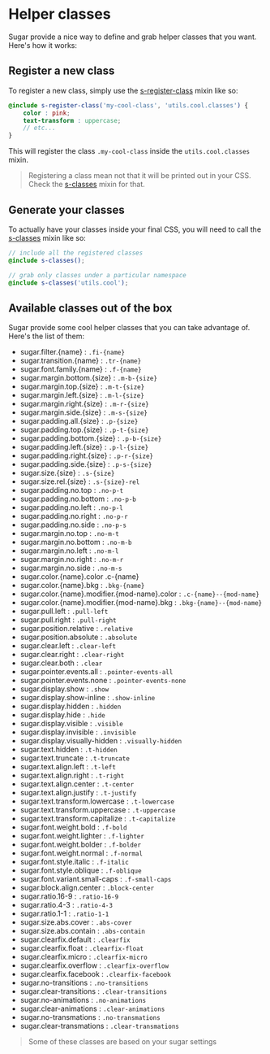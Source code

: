 # Helper classes

Sugar provide a nice way to define and grab helper classes that you want. Here's how it works:

## Register a new class

To register a new class, simply use the [s-register-class](../src/sass/core/mixins/_s-register-class.md) mixin like so:

```scss
@include s-register-class('my-cool-class', 'utils.cool.classes') {
	color : pink;
	text-transform : uppercase;
	// etc...
}
```

This will register the class ```.my-cool-class``` inside the ```utils.cool.classes``` mixin.

> Registering a class mean not that it will be printed out in your CSS. Check the [s-classes](../src/sass/core/mixins/_s-classes.md) mixin for that.

## Generate your classes

To actually have your classes inside your final CSS, you will need to call the [s-classes](../src/sass/core/mixins/_s-classes.md) mixin like so:

```scss
// include all the registered classes
@include s-classes();

// grab only classes under a particular namespace
@include s-classes('utils.cool');
```

## Available classes out of the box

Sugar provide some cool helper classes that you can take advantage of. Here's the list of them:

- sugar.filter.{name} : ```.fi-{name}```
- sugar.transition.{name} : ```.tr-{name}```
- sugar.font.family.{name} : ```.f-{name}```
- sugar.margin.bottom.{size} : ```.m-b-{size}```
- sugar.margin.top.{size} : ```.m-t-{size}```
- sugar.margin.left.{size} : ```.m-l-{size}```
- sugar.margin.right.{size} : ```.m-r-{size}```
- sugar.margin.side.{size} : ```.m-s-{size}```
- sugar.padding.all.{size} : ```.p-{size}```
- sugar.padding.top.{size} : ```.p-t-{size}```
- sugar.padding.bottom.{size} : ```.p-b-{size}```
- sugar.padding.left.{size} : ```.p-l-{size}```
- sugar.padding.right.{size} : ```.p-r-{size}```
- sugar.padding.side.{size} : ```.p-s-{size}```
- sugar.size.{size} : ```.s-{size}```
- sugar.size.rel.{size} : ```.s-{size}-rel```
- sugar.padding.no.top : ```.no-p-t```
- sugar.padding.no.bottom : ```.no-p-b```
- sugar.padding.no.left : ```.no-p-l```
- sugar.padding.no.right : ```.no-p-r```
- sugar.padding.no.side : ```.no-p-s```
- sugar.margin.no.top : ```.no-m-t```
- sugar.margin.no.bottom : ```.no-m-b```
- sugar.margin.no.left : ```.no-m-l```
- sugar.margin.no.right : ```.no-m-r```
- sugar.margin.no.side : ```.no-m-s```
- sugar.color.{name}.color .c-{name}
- sugar.color.{name}.bkg : ```.bkg-{name}```
- sugar.color.{name}.modifier.{mod-name}.color : ```.c-{name}--{mod-name}```
- sugar.color.{name}.modifier.{mod-name}.bkg : ```.bkg-{name}--{mod-name}```
- sugar.pull.left : ```.pull-left```
- sugar.pull.right : ```.pull-right```
- sugar.position.relative : ```.relative```
- sugar.position.absolute : ```.absolute```
- sugar.clear.left : ```.clear-left```
- sugar.clear.right : ```.clear-right```
- sugar.clear.both : ```.clear```
- sugar.pointer.events.all : ```.pointer-events-all```
- sugar.pointer.events.none : ```.pointer-events-none```
- sugar.display.show : ```.show```
- sugar.display.show-inline : ```.show-inline```
- sugar.display.hidden : ```.hidden```
- sugar.display.hide : ```.hide```
- sugar.display.visible : ```.visible```
- sugar.display.invisible : ```.invisible```
- sugar.display.visually-hidden : ```.visually-hidden```
- sugar.text.hidden : ```.t-hidden```
- sugar.text.truncate : ```.t-truncate```
- sugar.text.align.left : ```.t-left```
- sugar.text.align.right : ```.t-right```
- sugar.text.align.center : ```.t-center```
- sugar.text.align.justify : ```.t-justify```
- sugar.text.transform.lowercase : ```.t-lowercase```
- sugar.text.transform.uppercase : ```.t-uppercase```
- sugar.text.transform.capitalize : ```.t-capitalize```
- sugar.font.weight.bold : ```.f-bold```
- sugar.font.weight.lighter : ```.f-lighter```
- sugar.font.weight.bolder : ```.f-bolder```
- sugar.font.weight.normal : ```.f-normal```
- sugar.font.style.italic : ```.f-italic```
- sugar.font.style.oblique : ```.f-oblique```
- sugar.font.variant.small-caps : ```.f-small-caps```
- sugar.block.align.center : ```.block-center```
- sugar.ratio.16-9 : ```.ratio-16-9```
- sugar.ratio.4-3 : ```.ratio-4-3```
- sugar.ratio.1-1 : ```.ratio-1-1```
- sugar.size.abs.cover : ```.abs-cover```
- sugar.size.abs.contain : ```.abs-contain```
- sugar.clearfix.default : ```.clearfix```
- sugar.clearfix.float : ```.clearfix-float```
- sugar.clearfix.micro : ```.clearfix-micro```
- sugar.clearfix.overflow : ```.clearfix-overflow```
- sugar.clearfix.facebook : ```.clearfix-facebook```
- sugar.no-transitions : ```.no-transitions```
- sugar.clear-transitions : ```.clear-transitions```
- sugar.no-animations : ```.no-animations```
- sugar.clear-animations : ```.clear-animations```
- sugar.no-transmations : ```.no-transmations```
- sugar.clear-transmations : ```.clear-transmations```

> Some of these classes are based on your sugar settings
